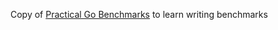 Copy of [Practical Go Benchmarks](https://stackimpact.com/blog/practical-golang-benchmarks/) to learn writing benchmarks
